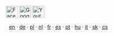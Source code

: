 <div class="pull-center">
	<a href="https://www.facebook.com/pages/Forexsrovnavaccz/1415896768627764" target="_blank"><img src="http://www.forexsrovnavac.cz/assets/img/social/fb.jpg" alt="Facebook" width="32" height="32" /></a>
	<a href="https://plus.google.com/b/102399851706317478440/102399851706317478440/about" target="_blank"><img src="http://www.forexsrovnavac.cz/assets/img/social/gplus.png" alt="Google+" width="32" height="32" /></a>
	<a href="https://www.youtube.com/channel/UC7QDVYExySk78S41Gg0Pc6A/feed" target="_blank"><img src="http://www.forexsrovnavac.cz/assets/img/social/youtube.png" alt="Youtube" width="32" height="32" /></a>
</div>

<i class="fa fa-language"></i>
   <a href="{{base-url}}en/plus500">en</a>
 · <a href="{{base-url}}de/plus500">de</a>
 · <a href="{{base-url}}pl/plus500">pl</a>
 · <a href="{{base-url}}nl/plus500">nl</a>
 · <a href="{{base-url}}fr/plus500">fr</a>
 · <a href="{{base-url}}es/plus500">es</a>
 · <a href="{{base-url}}pt/plus500">pt</a>
 · <a href="{{base-url}}hu/plus500">hu</a>
 · <a href="{{base-url}}it/plus500">it</a>
 · <a href="{{base-url}}sk/plus500">sk</a>
 · <a href="{{base-url}}plus500">cs</a>



